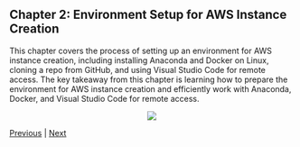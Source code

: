 
## Chapter 2: Environment Setup for AWS Instance Creation

This chapter covers the process of setting up an environment for AWS instance creation, including installing Anaconda and Docker on Linux, cloning a repo from GitHub, and using Visual Studio Code for remote access. The key takeaway from this chapter is learning how to prepare the environment for AWS instance creation and efficiently work with Anaconda, Docker, and Visual Studio Code for remote access.


<div align="center">
    <img src="https://kroki.io/mermaid/svg/eNqVkMFOwkAQhu88xWS90gQKagKJiVYOnFe5NB7qdoRNy8xmOwV8e0sLgkVCevvnn-9LJrP0iVvB20sPQKOULlYz2ljPtEaSplIfxyUEwRPMojBW2lmCqqgGmFMhCRlscREToZFYHQIIw_tnSVLWVoF-g_7S-bLL0mNtNfEonQmn3V56psQwpUms6kvy_Lf5B35lk6E_oc18FYx47bjANg-HvnX-QkecVvBCwz6cvS-3lGn5zhEGUIjnDCd3IZr0cdhvxmBrU1lNQreb_sGH3fBRN3zcDb_vhj_cxn8AfNvTvA" />
</div>


[Previous](chapter-1.md) | [Next](chapter-3.md)